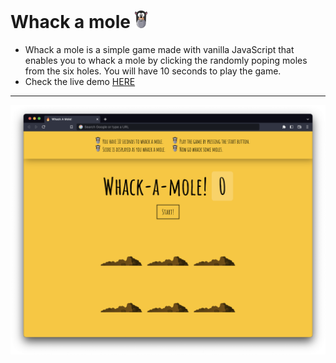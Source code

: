 # Whack a mole <img src="mole.svg" width="20px">

- Whack a mole is a simple game made with vanilla JavaScript that enables you to whack a mole by clicking the randomly poping moles from the six holes. You will have 10 seconds to play the game.
- Check the live demo [HERE](https://amanworku.github.io/whack-a-mole-game/)
<hr>
<img src="scn.png">
